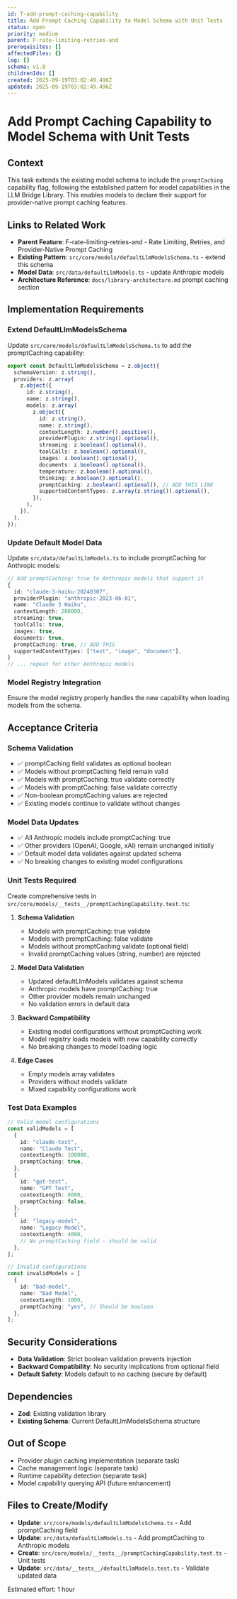 ```yaml
---
id: T-add-prompt-caching-capability
title: Add Prompt Caching Capability to Model Schema with Unit Tests
status: open
priority: medium
parent: F-rate-limiting-retries-and
prerequisites: []
affectedFiles: {}
log: []
schema: v1.0
childrenIds: []
created: 2025-09-19T03:02:49.496Z
updated: 2025-09-19T03:02:49.496Z
---
```


# Add Prompt Caching Capability to Model Schema with Unit Tests

## Context

This task extends the existing model schema to include the `promptCaching` capability flag, following the established pattern for model capabilities in the LLM Bridge Library. This enables models to declare their support for provider-native prompt caching features.

## Links to Related Work

- **Parent Feature**: F-rate-limiting-retries-and - Rate Limiting, Retries, and Provider-Native Prompt Caching
- **Existing Pattern**: `src/core/models/defaultLlmModelsSchema.ts` - extend this schema
- **Model Data**: `src/data/defaultLlmModels.ts` - update Anthropic models
- **Architecture Reference**: `docs/library-architecture.md` prompt caching section

## Implementation Requirements

### Extend DefaultLlmModelsSchema

Update `src/core/models/defaultLlmModelsSchema.ts` to add the promptCaching capability:

```typescript
export const DefaultLlmModelsSchema = z.object({
  schemaVersion: z.string(),
  providers: z.array(
    z.object({
      id: z.string(),
      name: z.string(),
      models: z.array(
        z.object({
          id: z.string(),
          name: z.string(),
          contextLength: z.number().positive(),
          providerPlugin: z.string().optional(),
          streaming: z.boolean().optional(),
          toolCalls: z.boolean().optional(),
          images: z.boolean().optional(),
          documents: z.boolean().optional(),
          temperature: z.boolean().optional(),
          thinking: z.boolean().optional(),
          promptCaching: z.boolean().optional(), // ADD THIS LINE
          supportedContentTypes: z.array(z.string()).optional(),
        }),
      ),
    }),
  ),
});
```

### Update Default Model Data

Update `src/data/defaultLlmModels.ts` to include promptCaching for Anthropic models:

```typescript
// Add promptCaching: true to Anthropic models that support it
{
  id: "claude-3-haiku-20240307",
  providerPlugin: "anthropic-2023-06-01",
  name: "Claude 3 Haiku",
  contextLength: 200000,
  streaming: true,
  toolCalls: true,
  images: true,
  documents: true,
  promptCaching: true, // ADD THIS
  supportedContentTypes: ["text", "image", "document"],
}
// ... repeat for other Anthropic models
```

### Model Registry Integration

Ensure the model registry properly handles the new capability when loading models from the schema.

## Acceptance Criteria

### Schema Validation

- ✅ promptCaching field validates as optional boolean
- ✅ Models without promptCaching field remain valid
- ✅ Models with promptCaching: true validate correctly
- ✅ Models with promptCaching: false validate correctly
- ✅ Non-boolean promptCaching values are rejected
- ✅ Existing models continue to validate without changes

### Model Data Updates

- ✅ All Anthropic models include promptCaching: true
- ✅ Other providers (OpenAI, Google, xAI) remain unchanged initially
- ✅ Default model data validates against updated schema
- ✅ No breaking changes to existing model configurations

### Unit Tests Required

Create comprehensive tests in `src/core/models/__tests__/promptCachingCapability.test.ts`:

1. **Schema Validation**
   - Models with promptCaching: true validate
   - Models with promptCaching: false validate
   - Models without promptCaching validate (optional field)
   - Invalid promptCaching values (string, number) are rejected

2. **Model Data Validation**
   - Updated defaultLlmModels validates against schema
   - Anthropic models have promptCaching: true
   - Other provider models remain unchanged
   - No validation errors in default data

3. **Backward Compatibility**
   - Existing model configurations without promptCaching work
   - Model registry loads models with new capability correctly
   - No breaking changes to model loading logic

4. **Edge Cases**
   - Empty models array validates
   - Providers without models validate
   - Mixed capability configurations work

### Test Data Examples

```typescript
// Valid model configurations
const validModels = [
  {
    id: "claude-test",
    name: "Claude Test",
    contextLength: 100000,
    promptCaching: true,
  },
  {
    id: "gpt-test",
    name: "GPT Test",
    contextLength: 8000,
    promptCaching: false,
  },
  {
    id: "legacy-model",
    name: "Legacy Model",
    contextLength: 4000,
    // No promptCaching field - should be valid
  },
];

// Invalid configurations
const invalidModels = [
  {
    id: "bad-model",
    name: "Bad Model",
    contextLength: 1000,
    promptCaching: "yes", // Should be boolean
  },
];
```

## Security Considerations

- **Data Validation**: Strict boolean validation prevents injection
- **Backward Compatibility**: No security implications from optional field
- **Default Safety**: Models default to no caching (secure by default)

## Dependencies

- **Zod**: Existing validation library
- **Existing Schema**: Current DefaultLlmModelsSchema structure

## Out of Scope

- Provider plugin caching implementation (separate task)
- Cache management logic (separate task)
- Runtime capability detection (separate task)
- Model capability querying API (future enhancement)

## Files to Create/Modify

- **Update**: `src/core/models/defaultLlmModelsSchema.ts` - Add promptCaching field
- **Update**: `src/data/defaultLlmModels.ts` - Add promptCaching to Anthropic models
- **Create**: `src/core/models/__tests__/promptCachingCapability.test.ts` - Unit tests
- **Update**: `src/data/__tests__/defaultLlmModels.test.ts` - Validate updated data

Estimated effort: 1 hour
